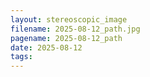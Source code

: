 ```yaml
---
layout: stereoscopic_image
filename: 2025-08-12_path.jpg
pagename: 2025-08-12_path
date: 2025-08-12
tags:
---
```

